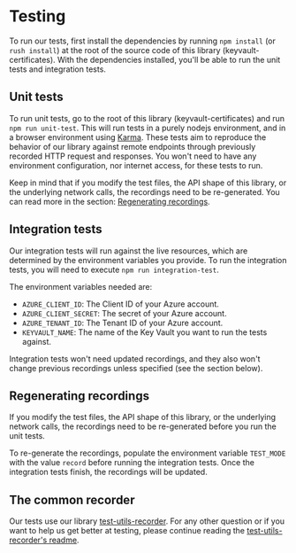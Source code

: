 # Testing

To run our tests, first install the dependencies by running `npm install` (or `rush install`) at the root of the source code of this library (keyvault-certificates).
With the dependencies installed, you'll be able to run the unit tests and integration tests.

## Unit tests

To run unit tests, go to the root of this library (keyvault-certificates) and run `npm run unit-test`.
This will run tests in a purely nodejs environment, and in a browser environment using [Karma](https://karma-runner.github.io/latest/index.html).
These tests aim to reproduce the behavior of our library against remote endpoints through previously recorded HTTP request and responses.
You won't need to have any environment configuration, nor internet access, for these tests to run.

Keep in mind that if you modify the test files, the API shape of this library, or the underlying network calls, the recordings need to be re-generated.
You can read more in the section: [Regenerating recordings](#regenerating-recordings).

## Integration tests

Our integration tests will run against the live resources, which are determined by the environment variables you provide.
To run the integration tests, you will need to execute `npm run integration-test`.

The environment variables needed are:

- `AZURE_CLIENT_ID`: The Client ID of your Azure account.
- `AZURE_CLIENT_SECRET`: The secret of your Azure account.
- `AZURE_TENANT_ID`: The Tenant ID of your Azure account.
- `KEYVAULT_NAME`: The name of the Key Vault you want to run the tests against.

Integration tests won't need updated recordings, and they also won't change previous recordings unless specified (see the section below).

## Regenerating recordings

If you modify the test files, the API shape of this library, or the underlying network calls, the recordings need to be re-generated before you run the unit tests.

To re-generate the recordings, populate the environment variable `TEST_MODE` with the value `record` before running the integration tests. Once the integration tests finish,
the recordings will be updated.

## The common recorder

Our tests use our library [test-utils-recorder](https://github.com/Azure/azure-sdk-for-js/tree/master/sdk/test-utils/recorder).
For any other question or if you want to help us get better at testing, please continue reading the [test-utils-recorder's readme](https://github.com/Azure/azure-sdk-for-js/blob/master/sdk/test-utils/recorder/README.md).